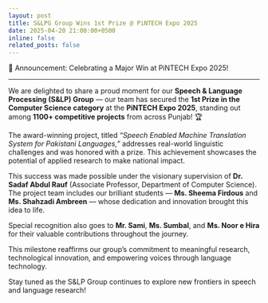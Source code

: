 ```yaml
---
layout: post
title: S&LPG Group Wins 1st Prize @ PiNTECH Expo 2025
date: 2025-04-20 21:00:00+0500 
inline: false
related_posts: false
---
```

🎉 Announcement: Celebrating a Major Win at PiNTECH Expo 2025!

***

We are delighted to share a proud moment for our **Speech & Language Processing (S&LP) Group** — our team has secured the **1st Prize in the Computer Science category** at the **PiNTECH Expo 2025**, standing out among **1100+ competitive projects** from across Punjab! 🏆

The award-winning project, titled _“Speech Enabled Machine Translation System for Pakistani Languages,”_ addresses real-world linguistic challenges and was honored with a prize. This achievement showcases the potential of applied research to make national impact.

This success was made possible under the visionary supervision of **Dr. Sadaf Abdul Rauf** (Associate Professor, Department of Computer Science). The project team includes our brilliant students — **Ms. Sheema Firdous** and **Ms. Shahzadi Ambreen** — whose dedication and innovation brought this idea to life.  

Special recognition also goes to **Mr. Sami**, **Ms. Sumbal**, and **Ms. Noor e Hira** for their valuable contributions throughout the journey.

This milestone reaffirms our group’s commitment to meaningful research, technological innovation, and empowering voices through language technology.

Stay tuned as the S&LP Group continues to explore new frontiers in speech and language research!


